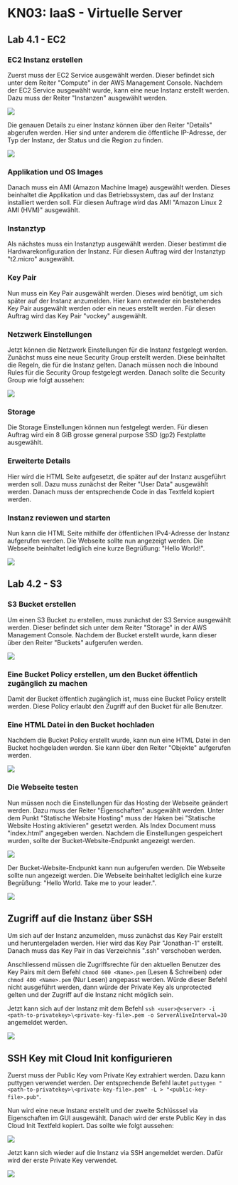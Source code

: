 # KN03: IaaS - Virtuelle Server

## Lab 4.1 - EC2

### EC2 Instanz erstellen

Zuerst muss der EC2 Service ausgewählt werden. Dieser befindet sich unter dem Reiter "Compute" in der AWS Management Console. Nachdem der EC2 Service ausgewählt wurde, kann eine neue Instanz erstellt werden. Dazu muss der Reiter "Instanzen" ausgewählt werden.

![](img/screenshot_aws_ec2_instances.png)

Die genauen Details zu einer Instanz können über den Reiter "Details" abgerufen werden. Hier sind unter anderem die öffentliche IP-Adresse, der Typ der Instanz, der Status und die Region zu finden.

![](img/screenshot_aws_ec2_instance_details.png)

### Applikation und OS Images

Danach muss ein AMI (Amazon Machine Image) ausgewählt werden. Dieses beinhaltet die Applikation und das Betriebssystem, das auf der Instanz installiert werden soll. Für diesen Auftrage wird das AMI "Amazon Linux 2 AMI (HVM)" ausgewählt.

### Instanztyp

Als nächstes muss ein Instanztyp ausgewählt werden. Dieser bestimmt die Hardwarekonfiguration der Instanz. Für diesen Auftrag wird der Instanztyp "t2.micro" ausgewählt.

### Key Pair

Nun muss ein Key Pair ausgewählt werden. Dieses wird benötigt, um sich später auf der Instanz anzumelden. Hier kann entweder ein bestehendes Key Pair ausgewählt werden oder ein neues erstellt werden. Für diesen Auftrag wird das Key Pair "vockey" ausgewählt.

### Netzwerk Einstellungen

Jetzt können die Netzwerk Einstellungen für die Instanz festgelegt werden. Zunächst muss eine neue Security Group erstellt werden. Diese beinhaltet die Regeln, die für die Instanz gelten. Danach müssen noch die Inbound Rules für die Security Group festgelegt werden. Danach sollte die Security Group wie folgt aussehen:

![](img/screenshot_aws_ec2_security_group.png)

### Storage

Die Storage Einstellungen können nun festgelegt werden. Für diesen Auftrag wird ein 8 GiB grosse general purpose SSD (gp2) Festplatte ausgewählt.

### Erweiterte Details

Hier wird die HTML Seite aufgesetzt, die später auf der Instanz ausgeführt werden soll. Dazu muss zunächst der Reiter "User Data" ausgewählt werden. Danach muss der entsprechende Code in das Textfeld kopiert werden.

### Instanz reviewen und starten

Nun kann die HTML Seite mithilfe der öffentlichen IPv4-Adresse der Instanz aufgerufen werden. Die Webseite sollte nun angezeigt werden. Die Webseite beinhaltet lediglich eine kurze Begrüßung: "Hello World!".

![](img/screenshot_aws_ec2_html_page.png)

## Lab 4.2 - S3

### S3 Bucket erstellen

Um einen S3 Bucket zu erstellen, muss zunächst der S3 Service ausgewählt werden. Dieser befindet sich unter dem Reiter "Storage" in der AWS Management Console. Nachdem der Bucket erstellt wurde, kann dieser über den Reiter "Buckets" aufgerufen werden.

![](img/screenshot_aws_s3_buckets.png)

### Eine Bucket Policy erstellen, um den Bucket öffentlich zugänglich zu machen

Damit der Bucket öffentlich zugänglich ist, muss eine Bucket Policy erstellt werden. Diese Policy erlaubt den Zugriff auf den Bucket für alle Benutzer.

### Eine HTML Datei in den Bucket hochladen

Nachdem die Bucket Policy erstellt wurde, kann nun eine HTML Datei in den Bucket hochgeladen werden. Sie kann über den Reiter "Objekte" aufgerufen werden.

![](img/screenshot_aws_s3_objects.png)

### Die Webseite testen

Nun müssen noch die Einstellungen für das Hosting der Webseite geändert werden. Dazu muss der Reiter "Eigenschaften" ausgewählt werden. Unter dem Punkt "Statische Website Hosting" muss der Haken bei "Statische Website Hosting aktivieren" gesetzt werden. Als Index Document muss "index.html" angegeben werden. Nachdem die Einstellungen gespeichert wurden, sollte der Bucket-Website-Endpunkt angezeigt werden.

![](img/screenshot_aws_s3_static_website_hosting.png)

Der Bucket-Website-Endpunkt kann nun aufgerufen werden. Die Webseite sollte nun angezeigt werden. Die Webseite beinhaltet lediglich eine kurze Begrüßung: "Hello World. Take me to your leader.".

![](img/screenshot_aws_s3_html_page.png)

## Zugriff auf die Instanz über SSH

Um sich auf der Instanz anzumelden, muss zunächst das Key Pair erstellt und heruntergeladen werden. Hier wird das Key Pair "Jonathan-1" erstellt. Danach muss das Key Pair in das Verzeichnis ".ssh" verschoben werden.

Anschliessend müssen die Zugriffsrechte für den aktuellen Benutzer des Key Pairs mit dem Befehl `chmod 600 <Name>.pem` (Lesen & Schreiben) oder `chmod 400 <Name>.pem` (Nur Lesen) angepasst werden. Würde dieser Befehl nicht ausgeführt werden, dann würde der Private Key als unprotected gelten und der Zugriff auf die Instanz nicht möglich sein.

Jetzt kann sich auf der Instanz mit dem Befehl `ssh <user>@<server> -i <path-to-privatekey>\<private-key-file>.pem -o
ServerAliveInterval=30` angemeldet werden.

![](img/screenshot_aws_ec2_ssh_terminal.png)

## SSH Key mit Cloud Init konfigurieren

Zuerst muss der Public Key vom Private Key extrahiert werden. Dazu kann puttygen verwendet werden. Der entsprechende Befehl lautet `puttygen "<path-to-privatekey>\<private-key-file>.pem" -L > "<public-key-file>.pub"`.

Nun wird eine neue Instanz erstellt und der zweite Schlüsssel via Eigenschaften im GUI ausgewählt. Danach wird der erste Public Key in das Cloud Init Textfeld kopiert. Das sollte wie folgt aussehen:

![](img/screenshot_aws_ec2_ssh_cloud_init.png)

Jetzt kann sich wieder auf die Instanz via SSH angemeldet werden. Dafür wird der erste Private Key verwendet.

![](img/screenshot_aws_ec2_ssh_cloud_init_terminal.png)
